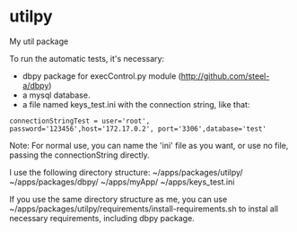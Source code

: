 # utilpy
My util package

To run the automatic tests, it's necessary:
- dbpy package for execControl.py module (http://github.com/steel-a/dbpy)
- a mysql database.
- a file named keys_test.ini with the connection string, like that:
```
connectionStringTest = user='root', password='123456',host='172.17.0.2', port='3306',database='test'
```
Note: For normal use, you can name the 'ini' file as you want, or use no file, passing the connectionString directly.

I use the following directory structure:
~/apps/packages/utilpy/
~/apps/packages/dbpy/
~/apps/myApp/
~/apps/keys_test.ini

If you use the same directory structure as me, you can use ~/apps/packages/utilpy/requirements/install-requirements.sh to instal all necessary requirements, including dbpy package.
